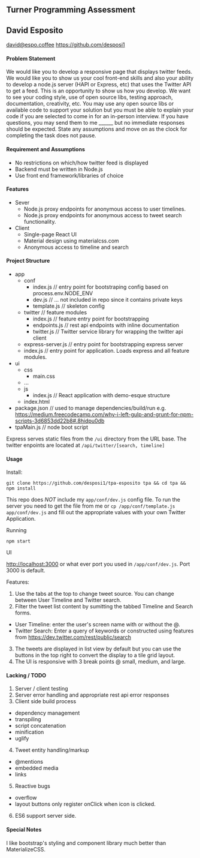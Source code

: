 ## Turner Programming Assessment
## David Esposito
david@espo.coffee
https://github.com/desposi1

#### Problem Statement
We would like you to develop a responsive page that displays twitter feeds. We would like you to show us your cool front-end skills and also your ability to develop a node.js server (HAPI or Express, etc) that uses the Twitter API to get a feed.  This is an opportunity to show us how you develop. We want to see your coding style, use of open source libs, testing approach, documentation, creativity, etc.  You may use any open source libs or available code to support your solution but you must be able to explain your code if you are selected to come in for an in-person interview.  If you have questions, you may send them to me ______ but no immediate responses should be expected.  State any assumptions and move on as the clock for completing the task does not pause.


#### Requirement and Assumptions
* No restrictions on which/how twitter feed is displayed
* Backend must be written in Node.js
* Use front end framework/libraries of choice


#### Features
* Sever
  * Node.js proxy endpoints for anonymous access to user timelines.
  * Node.js proxy endpoints for anonymous access to tweet search functionality.
* Client
  * Single-page React UI
  * Material design using materialcss.com
  * Anonymous access to timeline and search


#### Project Structure
* app
  * conf
    * index.js  // entry point for bootstraping config based on process.env.NODE_ENV
    * dev.js // ... not included in repo since it contains private keys
    * template.js   // skeleton config
  * twitter  // feature modules
    * index.js // feature entry point for bootstrapping
    * endpoints.js   // rest api endpoints with inline documentation
    * twitter.js // Twitter service library for wrapping the twitter api client
  * express-server.js  // entry point for bootstrapping express server
  * index.js   // entry point for application. Loads express and all feature modules.
* ui
  * css
    * main.css
  * ...
  * js
    * index.js   // React application with demo-esque structure
  * index.html
* package.json  // used to manage dependencies/build/run e.g. https://medium.freecodecamp.com/why-i-left-gulp-and-grunt-for-npm-scripts-3d6853dd22b8#.8hidpu0db
* tpaMain.js  // node boot script

Express serves static files from the `/ui` directory from the URL base. The twitter enpoints are located at `/api/twitter/[search, timeline]`

#### Usage

Install:
```
git clone https://github.com/desposi1/tpa-esposito tpa && cd tpa && npm install
```
This repo does *NOT* include my `app/conf/dev.js` config file. To run the server you need to get the file from me
or `cp /app/conf/template.js app/conf/dev.js` and fill out the appropriate values with your own Twitter Application.

Running
```
npm start
```

UI

<http://localhost:3000> or what ever port you used in `/app/conf/dev.js`. Port 3000 is default.

Features:
1. Use the tabs at the top to change tweet source. You can change between User Timeline and Twitter search.
2. Filter the tweet list content by sumitting the tabbed Timeline and Search forms.
  * User Timeline: enter the user's screen name with or without the @.
  * Twitter Search: Enter a query of keywords or constructed using features from https://dev.twitter.com/rest/public/search
3. The tweets are displayed in list view by default but you can use the buttons in the top right to convert the display to a tile grid layout.
4. The UI is responsive with 3 break points @ small, medium, and large.


#### Lacking / TODO
1. Server / client testing
2. Server error handling and appropriate rest api error responses
3. Client side build process
  * dependency management
  * transpiling
  * script concatenation
  * minification
  * uglify
4. Tweet entity handling/markup
  * @mentions
  * embedded media
  * links
5. Reactive bugs
  * overflow
  * layout buttons only register onClick when icon is clicked.
6. ES6 support server side.

#### Special Notes
I like bootstrap's styling and component library much better than MaterializeCSS.
